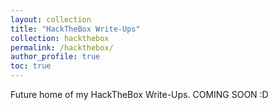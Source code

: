 ```yaml
---
layout: collection
title: "HackTheBox Write-Ups"
collection: hackthebox
permalink: /hackthebox/
author_profile: true
toc: true
---
```


Future home of my HackTheBox Write-Ups. COMING SOON :D
